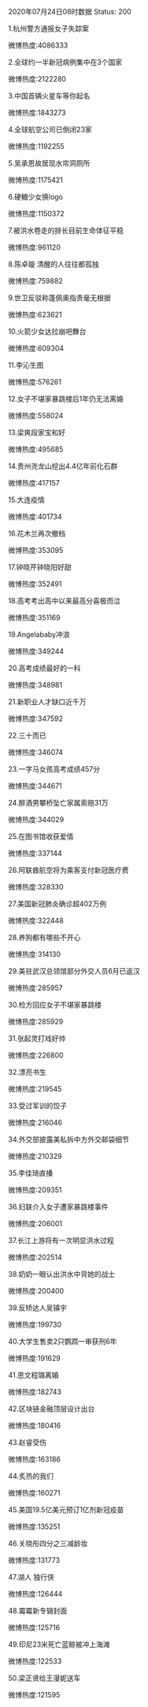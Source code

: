 2020年07月24日08时数据
Status: 200

1.杭州警方通报女子失踪案

微博热度:4086333

2.全球约一半新冠病例集中在3个国家

微博热度:2122280

3.中国首辆火星车等你起名

微博热度:1843273

4.全球航空公司已倒闭23家

微博热度:1192255

5.吴承恩故居现水帘洞厕所

微博热度:1175421

6.硬糖少女换logo

微博热度:1150372

7.被洪水卷走的排长目前生命体征平稳

微博热度:961120

8.陈卓璇 清醒的人往往都孤独

微博热度:759882

9.世卫反驳称蓬佩奥指责毫无根据

微博热度:623621

10.火箭少女达拉崩吧舞台

微博热度:609304

11.李沁生图

微博热度:576261

12.女子不堪家暴跳楼后1年仍无法离婚

微博热度:558024

13.梁爽段家宝和好

微博热度:495685

14.贵州尧龙山挖出4.4亿年前化石群

微博热度:417157

15.大连疫情

微博热度:401734

16.花木兰再次撤档

微博热度:353095

17.钟晓芹钟晓阳好甜

微博热度:352491

18.高考考出高中以来最高分喜极而泣

微博热度:351169

19.Angelababy冲浪

微博热度:349244

20.高考成绩最好的一科

微博热度:348981

21.新职业人才缺口近千万

微博热度:347592

22.三十而已

微博热度:346074

23.一字马女孩高考成绩457分

微博热度:344671

24.醉酒男攀桥坠亡家属索赔31万

微博热度:344029

25.在图书馆收获爱情

微博热度:337144

26.阿联酋航空将为乘客支付新冠医疗费

微博热度:328330

27.美国新冠肺炎确诊超402万例

微博热度:322448

28.养狗都有哪些不开心

微博热度:314130

29.美驻武汉总领馆部分外交人员6月已返汉

微博热度:285957

30.检方回应女子不堪家暴跳楼

微博热度:285929

31.张起灵打戏好帅

微博热度:226800

32.漂亮书生

微博热度:219545

33.受过军训的饺子

微博热度:216046

34.外交部披露美私拆中方外交邮袋细节

微博热度:210329

35.李佳琦直播

微博热度:209351

36.妇联介入女子遭家暴跳楼事件

微博热度:206001

37.长江上游将有一次明显洪水过程

微博热度:202514

38.奶奶一眼认出洪水中背她的战士

微博热度:200400

39.反矫达人吴镇宇

微博热度:199730

40.大学生售卖2只鹦鹉一审获刑6年

微博热度:191629

41.思文程璐离婚

微博热度:182743

42.区块链金融顶层设计出台

微博热度:180416

43.赵睿受伤

微博热度:163186

44.炙热的我们

微博热度:160271

45.美国19.5亿美元预订1亿剂新冠疫苗

微博热度:135251

46.关晓彤四分之三减龄妆

微博热度:131773

47.湖人 独行侠

微博热度:126444

48.霉霉新专辑封面

微博热度:125716

49.印尼23米死亡蓝鲸被冲上海滩

微博热度:122533

50.梁正贤给王漫妮送车

微博热度:121595

